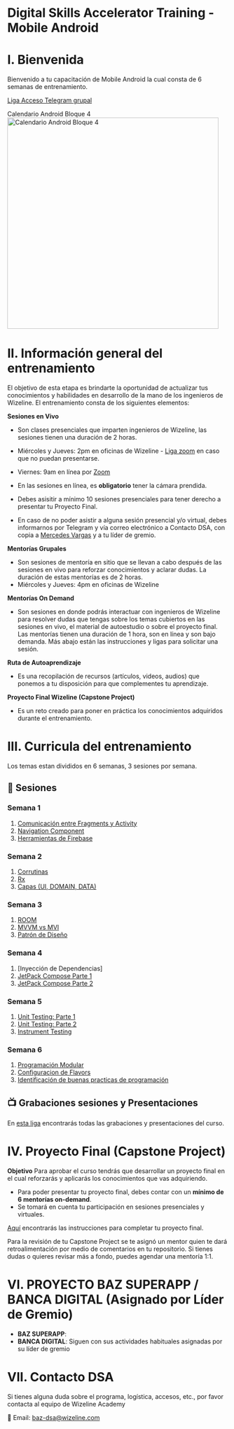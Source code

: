 # Digital Skills Accelerator Training - Mobile Android

# I. Bienvenida
Bienvenido a tu capacitación de Mobile Android la cual consta de 6 semanas de entrenamiento.

[Liga Acceso Telegram grupal](https://t.me/+uXz7RqmdaCU3NmJh)

Calendario Android Bloque 4 <br>
<img width="482" alt="Calendario Android Bloque 4" src="https://user-images.githubusercontent.com/94467952/226653118-27185af1-dce0-4842-99b6-452778350fe5.png">

# II. Información general del entrenamiento
El objetivo de esta etapa es brindarte la oportunidad de actualizar tus conocimientos y habilidades en desarrollo de la mano de los ingenieros de Wizeline. El entrenamiento consta de los siguientes elementos: 

**Sesiones en Vivo** 
- Son clases presenciales que imparten ingenieros de Wizeline, las sesiones tienen una duración de 2 horas.
- Miércoles y Jueves: 2pm en oficinas de Wizeline - [Liga zoom](https://wizeline.zoom.us/j/83433437099) en caso que no puedan presentarse.
- Viernes: 9am en línea por [Zoom]([https://wizeline.zoom.us/j/83433437099](https://wizeline.zoom.us/j/83433437099))

- En las sesiones en línea, es **obligatorio** tener la cámara prendida.
- Debes asisitir a mínimo 10 sesiones presenciales para tener derecho a presentar tu Proyecto Final.
- En caso de no poder asistir a alguna sesión presencial y/o virtual, debes informarnos por Telegram y vía correo electrónico a Contacto DSA, con copia a [Mercedes Vargas](mevargas@gesech.com) y a tu líder de gremio. 

**Mentorías Grupales**
- Son sesiones de mentoría en sitio que se llevan a cabo después de las sesiones en vivo para reforzar conocimientos y aclarar dudas. La duración de estas mentorías es de 2 horas.
- Miércoles y Jueves: 4pm en oficinas de Wizeline

**Mentorías On Demand**
- Son sesiones en donde podrás interactuar con ingenieros de Wizeline para resolver dudas que tengas sobre los temas cubiertos en las sesiones en vivo, el material de autoestudio o sobre el proyecto final. Las mentorías tienen una duración de 1 hora, son en línea y son bajo demanda. Más abajo están las instrucciones y ligas para solicitar una sesión.

**Ruta de Autoaprendizaje**
- Es una recopilación de recursos (artículos, videos, audios) que ponemos a tu disposición para que complementes tu aprendizaje.

**Proyecto Final Wizeline (Capstone Project)**
- Es un reto creado para poner en práctica los conocimientos adquiridos durante el entrenamiento. 

# III. Curricula del entrenamiento
Los temas estan divididos en 6 semanas, 3 sesiones por semana. 

## :bookmark_tabs: Sesiones

### Semana 1
   1. [Comunicación entre Fragments y Activity](/1/Comunicación%20entre%20Fragments%20y%20Activity)
   2. [Navigation Component](/1/B%C3%A1sicos%20de%20Kotlin%20II)
   3. [Herramientas de Firebase](/1/B%C3%A1sicos%20de%20Kotlin%20IIl)

### Semana 2 
   1. [Corrutinas](/2/Programacion_Orientada_a_Objetos_1)
   2. [Rx](/2/Programacion_Orientada_a_Objetos_2)
   3. [Capas (UI, DOMAIN, DATA)](/2/Programacion_Orientada_a_Objetos_3)

### Semana 3
   1. [ROOM](/3/Principios%20SOLID%20)
   2. [MVVM vs MVI](/3/Android%20Studio)
   3. [Patrón de Diseño](/4/ConsumoRetrofit)
    
### Semana 4
   1. [Inyección de Dependencias]
   2. [JetPack Compose Parte 1](/4/MVVM)
   3. [JetPack Compose Parte 2](/4/ViewBindingVsDataBinding)

### Semana 5
   1. [Unit Testing: Parte 1](/5/Kotlin%20coroutines%20I)
   2. [Unit Testing: Parte 2](/5/Kotlin%20coroutines%20II)
   3. [Instrument Testing](/5/Kotlin%20coroutines%20III)

### Semana 6
   1. [Programación Modular](/6/Jetpack%20Compose%20I)
   2. [Configuracion de Flavors](/6/Jetpack%20Compose%20II)
   3. [Identificación de buenas practicas de programación](/6/Jetpack%20Compose%20III)

## 📺 Grabaciones sesiones y Presentaciones

En [esta liga](/Grabaciones%20y%20Presentaciones.md) encontrarás todas las grabaciones y presentaciones del curso.


# IV. Proyecto Final (Capstone Project)
**Objetivo**
Para aprobar el curso tendrás que desarrollar un proyecto final en el cual reforzarás y aplicarás los conocimientos que vas adquiriendo.
- Para poder presentar tu proyecto final, debes contar con un **mínimo de 6 mentorías on-demand**.
- Se tomará en cuenta tu participación en sesiones presenciales y virtuales.

[Aquí](https://github.com/wizelineacademy/Baz-Android-Capstone) encontrarás las instrucciones para completar tu proyecto final.

Para la revisión de tu Capstone Project se te asignó un mentor quien te dará retroalimentación por medio de comentarios en tu repositorio. Si tienes dudas o quieres revisar más a fondo, puedes agendar una mentoría 1:1.


# VI. PROYECTO BAZ SUPERAPP / BANCA DIGITAL (Asignado por Líder de Gremio)

- **BAZ SUPERAPP**: 
- **BANCA DIGITAL**: Siguen con sus actividades habituales asignadas por su líder de gremio


# VII. Contacto DSA
Si tienes alguna duda sobre el programa, logística, accesos, etc., por favor contacta al equipo de Wizeline Academy

:email: Email: [baz-dsa@wizeline.com](baz-dsa@wizeline.com)
